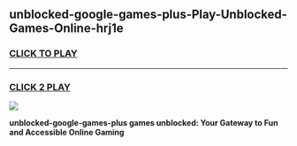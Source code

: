
## unblocked-google-games-plus-Play-Unblocked-Games-Online-hrj1e
<h3>
<a href="https://premium76.site?title=unblocked-google-games-plus&ref=25A">CLICK TO PLAY</a></h3>
<hr>

<h3>
<a href="https://premium76.site?title=unblocked-google-games-plus&ref=25A">CLICK 2 PLAY</a>
  
</h3>

<a href="https://premium76.site?title=unblocked-google-games-plus&ref=25A"><img src="https://clearcache.store/games.png"></a>


**unblocked-google-games-plus games unblocked: Your Gateway to Fun and Accessible Online Gaming**
